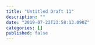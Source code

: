 ```yaml
---
title: "Untitled Draft 11"
description: ""
date: "2019-07-22T23:58:13.090Z"
categories: []
published: false
---
```



